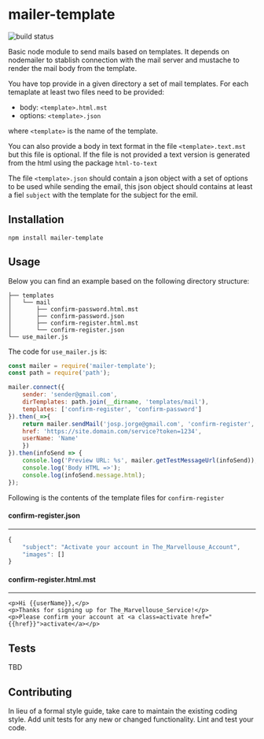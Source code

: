 mailer-template
=========
![build status](https://gitlab.com/jorge.suit/mailer-template/badges/master/build.svg)

Basic node module to send mails based on templates. It depends on
nodemailer to stablish connection with the mail server and mustache to
render the mail body from the template.

You have top provide in a given directory a set of mail templates. For
each temaplate at least two files need to be provided:

* body: `<template>.html.mst`
* options: `<template>.json`

where `<template>` is the name of the template.

You can also provide a body in text format in the file
`<template>.text.mst` but this file is optional. If the file is not
provided a text version is generated from the html using the package
`html-to-text`

The file `<template>.json` should contain a json object with a set of
options to be used while sending the email, this json object should
contains at least a fiel `subject` with the template for the subject
for the emil.


## Installation

  `npm install mailer-template`

## Usage

Below you can find an example based on the following directory structure:

```
├── templates
│   └── mail
│       ├── confirm-password.html.mst
│       ├── confirm-password.json
│       ├── confirm-register.html.mst
│       └── confirm-register.json
└── use_mailer.js
```
The code for `use_mailer.js` is:

```javascript
const mailer = require('mailer-template');
const path = require('path');

mailer.connect({
    sender: 'sender@gmail.com',
    dirTemplates: path.join(__dirname, 'templates/mail'),
    templates: ['confirm-register', 'confirm-password']
}).then(_=>{
    return mailer.sendMail('josp.jorge@gmail.com', 'confirm-register', {
	href: 'https://site.domain.com/service?token=1234',
	userName: 'Name'
    })
}).then(infoSend => {
    console.log('Preview URL: %s', mailer.getTestMessageUrl(infoSend));
    console.log('Body HTML =>');
    console.log(infoSend.message.html);
});
```

Following is the contents of the template files for `confirm-register`

#### confirm-register.json
---
```javascript
{
    "subject": "Activate your account in The_Marvellouse_Account",
    "images": []
}
```

#### confirm-register.html.mst
---
```
<p>Hi {{userName}},</p>
<p>Thanks for signing up for The_Marvellouse_Service!</p>
<p>Please confirm your account at <a class=activate href="{{href}}">activate</a></p>
```

## Tests

TBD

## Contributing

In lieu of a formal style guide, take care to maintain the existing
coding style. Add unit tests for any new or changed
functionality. Lint and test your code.


